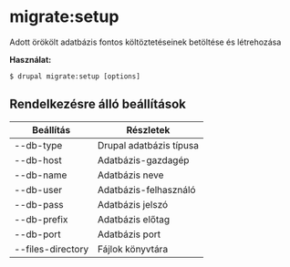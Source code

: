 # migrate:setup
Adott örökölt adatbázis fontos költöztetéseinek betöltése és létrehozása

**Használat:**
```
$ drupal migrate:setup [options] 
```

## Rendelkezésre álló beállítások
Beállítás | Részletek
-------|-------------
--db-type | Drupal adatbázis típusa
--db-host | Adatbázis-gazdagép
--db-name | Adatbázis neve
--db-user | Adatbázis-felhasználó
--db-pass | Adatbázis jelszó
--db-prefix | Adatbázis előtag
--db-port | Adatbázis port
--files-directory | Fájlok könyvtára
